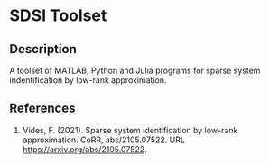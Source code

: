 # SDSI Toolset

## Description
A toolset of MATLAB, Python and Julia programs for sparse system indentification by low-rank approximation.

## References
1. Vides, F. (2021). Sparse system identification by low-rank approximation. CoRR, abs/2105.07522. URL https://arxiv.org/abs/2105.07522.
